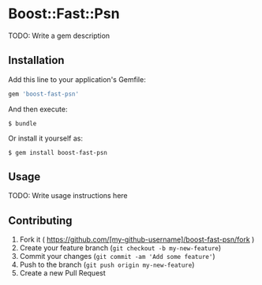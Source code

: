 # Boost::Fast::Psn

TODO: Write a gem description

## Installation

Add this line to your application's Gemfile:

```ruby
gem 'boost-fast-psn'
```

And then execute:

    $ bundle

Or install it yourself as:

    $ gem install boost-fast-psn

## Usage

TODO: Write usage instructions here

## Contributing

1. Fork it ( https://github.com/[my-github-username]/boost-fast-psn/fork )
2. Create your feature branch (`git checkout -b my-new-feature`)
3. Commit your changes (`git commit -am 'Add some feature'`)
4. Push to the branch (`git push origin my-new-feature`)
5. Create a new Pull Request
